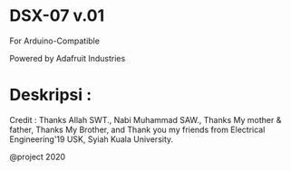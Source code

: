 # DSX-07 v.01
For Arduino-Compatible

Powered by Adafruit Industries

# Deskripsi : 

Credit    : Thanks Allah SWT., Nabi Muhammad SAW., Thanks My mother & father, Thanks My Brother, and Thank you my friends from Electrical Engineering'19 USK, Syiah Kuala University. 

@project 2020
